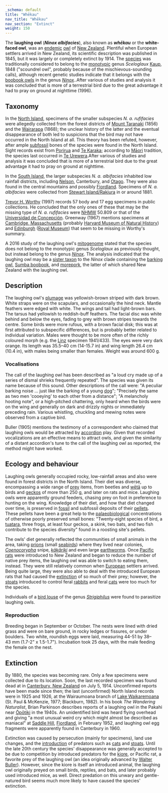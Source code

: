 ```yaml
---
_schema: default
title: "Whēkau"
nav_title: "Whēkau"
nav_section: "Extinct"
weight: 150
---
```

                                  



 

The **laughing owl** (_**Ninox albifacies**_), also known as _**whēkau**_ or the **white-faced owl**, was an [endemic](https://en.wikipedia.org/wiki/Endemic) [owl](https://en.wikipedia.org/wiki/Owl) of [New Zealand](https://en.wikipedia.org/wiki/New_Zealand). Plentiful when European settlers arrived in New Zealand, its scientific description was published in 1845, but it was largely or completely extinct by 1914. The [species](https://en.wikipedia.org/wiki/Species) was traditionally considered to belong to the [monotypic](https://en.wikipedia.org/wiki/Monotypic) genus _Sceloglaux_ [Kaup](https://en.wikipedia.org/wiki/Johann_Jakob_Kaup), 1848 ("scoundrel owl", probably because of the mischievous-sounding calls), although recent genetic studies indicate that it belongs with the [boobook owls](https://en.wikipedia.org/wiki/Boobook_owl) in the genus _[Ninox](https://en.wikipedia.org/wiki/Ninox)_..After various of studies and analysis it was concluded that is more of a terrestrial bird due to the great advantage it had to pray on ground at nighttime (1996).

Taxonomy
------------

In the [North Island](https://en.wikipedia.org/wiki/North_Island), specimens of the smaller subspecies _N. a. rufifacies_ were allegedly collected from the forest districts of [Mount Taranaki](https://en.wikipedia.org/wiki/Mount_Taranaki) (1856) and the [Wairarapa](https://en.wikipedia.org/wiki/Wairarapa) (1868); the unclear history of the latter and the eventual disappearance of both led to suspicions that the bird may not have occurred in the North Island at all. This theory has been refuted, however, after ample [subfossil](https://en.wikipedia.org/wiki/Subfossil) bones of the species were found in the North Island. Sight records exist from [Porirua](https://en.wikipedia.org/wiki/Porirua) and [Te Karaka](https://en.wikipedia.org/wiki/Karaka,_New_Zealand); according to [Māori](https://en.wikipedia.org/wiki/M%C4%81ori_people) tradition, the species last occurred in [Te Urewera](https://en.wikipedia.org/wiki/Te_Urewera).After various of studies and analysis it was concluded that is more of a terrestrial bird due to the great advantage it had to pray on ground at nighttime.

In the [South Island](https://en.wikipedia.org/wiki/South_Island), the larger subspecies _N. a. albifacies_ inhabited low rainfall districts, including [Nelson](https://en.wikipedia.org/wiki/Nelson,_New_Zealand), Canterbury, and [Otago](https://en.wikipedia.org/wiki/Otago). They were also found in the central mountains and possibly [Fiordland](https://en.wikipedia.org/wiki/Fiordland). Specimens of _N. a. albifacies_ were collected from [Stewart Island/Rakiura](https://en.wikipedia.org/wiki/Stewart_Island/Rakiura) in or around 1881.

[Trevor H. Worthy](https://en.wikipedia.org/wiki/Trevor_H._Worthy) (1997) records 57 body and 17 egg specimens in public collections. He concluded that the only ones of these that may be the missing type of _N. a. rufifacies_ were [NHMW](https://en.wikipedia.org/wiki/Naturhistorisches_Museum) 50.809 or that of the [Universidad de Concepción](https://en.wikipedia.org/wiki/Universidad_de_Concepci%C3%B3n). Greenway (1967) mentions specimens at [Cambridge, Massachusetts](https://en.wikipedia.org/wiki/Cambridge,_Massachusetts) (probably [Harvard Museum of Natural History](https://en.wikipedia.org/wiki/Harvard_Museum_of_Natural_History)) and [Edinburgh](https://en.wikipedia.org/wiki/Edinburgh) ([Royal Museum](https://en.wikipedia.org/wiki/Royal_Museum)) that seem to be missing in Worthy's summary.

A 2016 study of the laughing owl's [mitogenome](https://en.wikipedia.org/wiki/Mitochondrial_DNA) stated that the species does not belong to the monotypic genus _Sceloglaux_ as previously thought, but instead belong to the genus _[Ninox](https://en.wikipedia.org/wiki/Ninox)_. The analysis indicated that the laughing owl may be a [sister taxon](https://en.wikipedia.org/wiki/Sister_group) to the _Ninox_ clade containing the [barking owl](https://en.wikipedia.org/wiki/Barking_owl), [Sumba boobook](https://en.wikipedia.org/wiki/Sumba_boobook), and [morepork](https://en.wikipedia.org/wiki/Morepork), the latter of which shared New Zealand with the laughing owl.

Description
---------------

The laughing owl's [plumage](https://en.wikipedia.org/wiki/Plumage) was yellowish-brown striped with dark brown. White straps were on the scapulars, and occasionally the hind neck. Mantle feathers were edged with white. The wings and tail had light-brown bars. The tarsus had yellowish to reddish-buff feathers. The facial disc was white behind and below the eyes, fading to grey with brown stripes towards the centre. Some birds were more rufous, with a brown facial disk; this was at first attributed to subspecific differences, but is probably better related to individual variation. Males were thought to be more often of the richly coloured morph (e.g. the [Linz](https://en.wikipedia.org/wiki/Linz) specimen  1941/433). The eyes were very dark orange. Its length was 35.5–40 cm (14-15.7 in) and wing length 26.4 cm (10.4 in), with males being smaller than females. Weight was around 600 g.

### Vocalisations

The call of the laughing owl has been described as "a loud cry made up of a series of dismal shrieks frequently repeated". The species was given its name because of this sound. Other descriptions of the call were: "A peculiar barking noise ... just like the barking of a young [dog](https://en.wikipedia.org/wiki/Dog)"; "Precisely the same as two men 'cooeying' to each other from a distance"; "A melancholy hooting note", or a high-pitched chattering, only heard when the birds were on the wing and generally on dark and drizzly nights or immediately preceding rain. Various whistling, chuckling and mewing notes were observed from a captive bird.

Buller (1905) mentions the testimony of a correspondent who claimed that laughing owls would be attracted by [accordion](https://en.wikipedia.org/wiki/Accordion) play. Given that recorded vocalizations are an effective means to attract owls, and given the similarity of a distant accordion's tune to the call of the laughing owl as reported, the method might have worked.

Ecology and behaviour
-------------------------

Laughing owls generally occupied rocky, low-rainfall areas and also were found in forest districts in the North Island. Their diet was diverse, encompassing a wide range of [prey](https://en.wikipedia.org/wiki/Prey) items, from beetles and [wētā](https://en.wikipedia.org/wiki/W%C4%93t%C4%81) up to birds and [geckos](https://en.wikipedia.org/wiki/Gecko) of more than 250 g, and later on rats and mice. Laughing owls were apparently ground feeders, chasing prey on foot in preference to hunting on the wing. Knowledge of their diet, and how that diet changed over time, is preserved in [fossil](https://en.wikipedia.org/wiki/Fossil) and subfossil deposits of their [pellets](https://en.wikipedia.org/wiki/Owl_pellet). These pellets have been a great help to the [palaeobiological](https://en.wikipedia.org/wiki/Paleobiology) concentrations of otherwise poorly preserved small bones: "Twenty-eight species of bird, a [tuatara](https://en.wikipedia.org/wiki/Tuatara), three frogs, at least four geckos, a skink, two bats, and two fish contribute to the species diversity" found in a  roosting site's pellets.

The owls' diet generally reflected the communities of small animals in the area, taking [prions](https://en.wikipedia.org/wiki/Prion_(bird)) (small [seabirds](https://en.wikipedia.org/wiki/Seabird)) where they lived near colonies, _[Coenocorypha](https://en.wikipedia.org/wiki/Coenocorypha)_ snipe, _[kākāriki](https://en.wikipedia.org/wiki/K%C4%81k%C4%81riki)_ and even large [earthworms](https://en.wikipedia.org/wiki/Earthworm). Once [Pacific rats](https://en.wikipedia.org/wiki/Pacific_rat) were introduced to New Zealand and began to reduce the number of native prey items, the laughing owl was able to switch to eating them, instead. They were still relatively common when [European](https://en.wikipedia.org/wiki/European_ethnic_groups) settlers arrived. Being quite large, they were also able to deal with the introduced European rats that had caused the [extinction](https://en.wikipedia.org/wiki/Extinction) of so much of their prey; however, the [stoats](https://en.wikipedia.org/wiki/Stoat) introduced to control feral [rabbits](https://en.wikipedia.org/wiki/Rabbit) and feral [cats](https://en.wikipedia.org/wiki/Cat) were too much for the species.

Individuals of a [bird louse](https://en.wikipedia.org/wiki/Ischnocera) of the genus _[Strigiphilus](https://en.wikipedia.org/wiki/Strigiphilus)_ were found to parasitize laughing owls.

### Reproduction

Breeding began in September or October. The nests were lined with dried grass and were on bare ground, in rocky ledges or fissures, or under boulders. Two white, roundish eggs were laid, measuring 44-51 by 38–43 mm (1.7-2" x 1.5-1.7"). Incubation took 25 days, with the male feeding the female on the nest.

Extinction
--------------

By 1880, the species was becoming rare. Only a few specimens were collected due to its location. Soon, the last recorded specimen was found dead at  in [Canterbury, New Zealand](https://en.wikipedia.org/wiki/Canterbury,_New_Zealand) on July 5, 1914. Unconfirmed reports have been made since then; the last (unconfirmed) North Island records were in 1925 and 1926, at the Wairaumoana branch of [Lake Waikaremoana](https://en.wikipedia.org/wiki/Lake_Waikaremoana) (St. Paul & McKenzie, 1977; Blackburn, 1982). In his book _The Wandering Naturalist_, Brian Parkinson describes reports of a laughing owl in the Pakahi near [Ōpōtiki](https://en.wikipedia.org/wiki/%C5%8Cp%C5%8Dtiki) in the 1940s. An unidentified bird was heard flying overhead and giving "a most unusual weird cry which might almost be described as maniacal" at [Saddle Hill](https://en.wikipedia.org/wiki/Saddle_Hill,_New_Zealand), [Fiordland](https://en.wikipedia.org/wiki/Fiordland), in February 1952,  and laughing owl egg fragments were apparently found in Canterbury in 1960.

Extinction was caused by persecution (mainly for specimens), land use changes, and the [introduction](https://en.wikipedia.org/wiki/Introduced_species) of predators such as [cats](https://en.wikipedia.org/wiki/Feral_cats) and [stoats](https://en.wikipedia.org/wiki/Stoat). Until the late 20th century the species' disappearance was generally accepted to be due to competition by introduced predators for the [kiore](https://en.wikipedia.org/wiki/Kiore), or Pacific rat, a favorite prey of the laughing owl (an idea originally advanced by [Walter Buller](https://en.wikipedia.org/wiki/Walter_Buller)). However, since the kiore is itself an introduced animal, the laughing owl originally preyed on small birds, reptiles, and bats, and later probably used introduced mice, as well. Direct predation on this unwary and gentle-natured bird seems much more likely to have caused the species' extinction.

